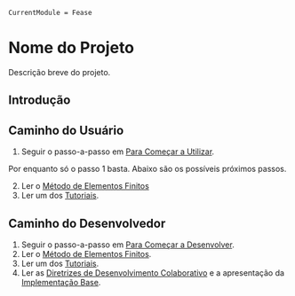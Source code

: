 ```@meta
CurrentModule = Fease
```

# Nome do Projeto

Descrição breve do projeto.

## Introdução

## Caminho do Usuário

1. Seguir o passo-a-passo em [Para Começar a Utilizar](./para-comecar/para-começar-a-utilizar.md).

Por enquanto só o passo 1 basta. Abaixo são os possíveis próximos passos.

2. Ler o [Método de Elementos Finitos](./metodo-elementos-finitos.md)
3. Ler um dos [Tutoriais](./tutoriais.md).

## Caminho do Desenvolvedor

1. Seguir o passo-a-passo em [Para Começar a Desenvolver](./para-comecar/para-começar-a-desenvolver.md).
2. Ler o [Método de Elementos Finitos](./metodo-elementos-finitos.md).
3. Ler um dos [Tutoriais](./tutoriais.md).
4. Ler as [Diretrizes de Desenvolvimento Colaborativo](./desenvolvimento-colaborativo/diretrizes-desenvolvimento.md) e a apresentação da [Implementação Base](./desenvolvimento-colaborativo/implementacao-base.md).
